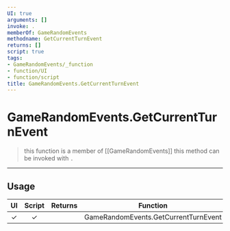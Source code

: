 ```yaml
---
UI: true
arguments: []
invoke: .
memberOf: GameRandomEvents
methodname: GetCurrentTurnEvent
returns: []
script: true
tags:
- GameRandomEvents/_function
- function/UI
- function/script
title: GameRandomEvents.GetCurrentTurnEvent
---
```

# GameRandomEvents.GetCurrentTurnEvent
> this function is a member of [[GameRandomEvents]]
> this method can be invoked with `.`
-----
## Usage
|  UI | Script | Returns | Function | Arguments |
|:---:|:------:|-------:|:--------:|:---------|
|✓|✓||GameRandomEvents.GetCurrentTurnEvent||

